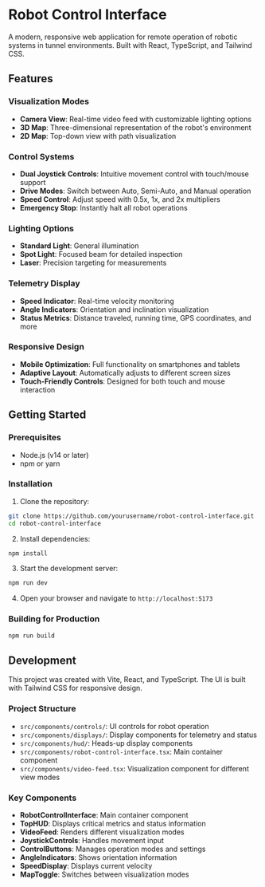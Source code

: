 # Robot Control Interface

A modern, responsive web application for remote operation of robotic systems in tunnel environments. Built with React, TypeScript, and Tailwind CSS.

## Features

### Visualization Modes

- **Camera View**: Real-time video feed with customizable lighting options
- **3D Map**: Three-dimensional representation of the robot's environment
- **2D Map**: Top-down view with path visualization

### Control Systems

- **Dual Joystick Controls**: Intuitive movement control with touch/mouse support
- **Drive Modes**: Switch between Auto, Semi-Auto, and Manual operation
- **Speed Control**: Adjust speed with 0.5x, 1x, and 2x multipliers
- **Emergency Stop**: Instantly halt all robot operations

### Lighting Options

- **Standard Light**: General illumination
- **Spot Light**: Focused beam for detailed inspection
- **Laser**: Precision targeting for measurements

### Telemetry Display

- **Speed Indicator**: Real-time velocity monitoring
- **Angle Indicators**: Orientation and inclination visualization
- **Status Metrics**: Distance traveled, running time, GPS coordinates, and more

### Responsive Design

- **Mobile Optimization**: Full functionality on smartphones and tablets
- **Adaptive Layout**: Automatically adjusts to different screen sizes
- **Touch-Friendly Controls**: Designed for both touch and mouse interaction

## Getting Started

### Prerequisites

- Node.js (v14 or later)
- npm or yarn

### Installation

1. Clone the repository:

```bash
git clone https://github.com/yourusername/robot-control-interface.git
cd robot-control-interface
```

2. Install dependencies:

```bash
npm install
```

3. Start the development server:

```bash
npm run dev
```

4. Open your browser and navigate to `http://localhost:5173`

### Building for Production

```bash
npm run build
```

## Development

This project was created with Vite, React, and TypeScript. The UI is built with Tailwind CSS for responsive design.

### Project Structure

- `src/components/controls/`: UI controls for robot operation
- `src/components/displays/`: Display components for telemetry and status
- `src/components/hud/`: Heads-up display components
- `src/components/robot-control-interface.tsx`: Main container component
- `src/components/video-feed.tsx`: Visualization component for different view modes

### Key Components

- **RobotControlInterface**: Main container component
- **TopHUD**: Displays critical metrics and status information
- **VideoFeed**: Renders different visualization modes
- **JoystickControls**: Handles movement input
- **ControlButtons**: Manages operation modes and settings
- **AngleIndicators**: Shows orientation information
- **SpeedDisplay**: Displays current velocity
- **MapToggle**: Switches between visualization modes
